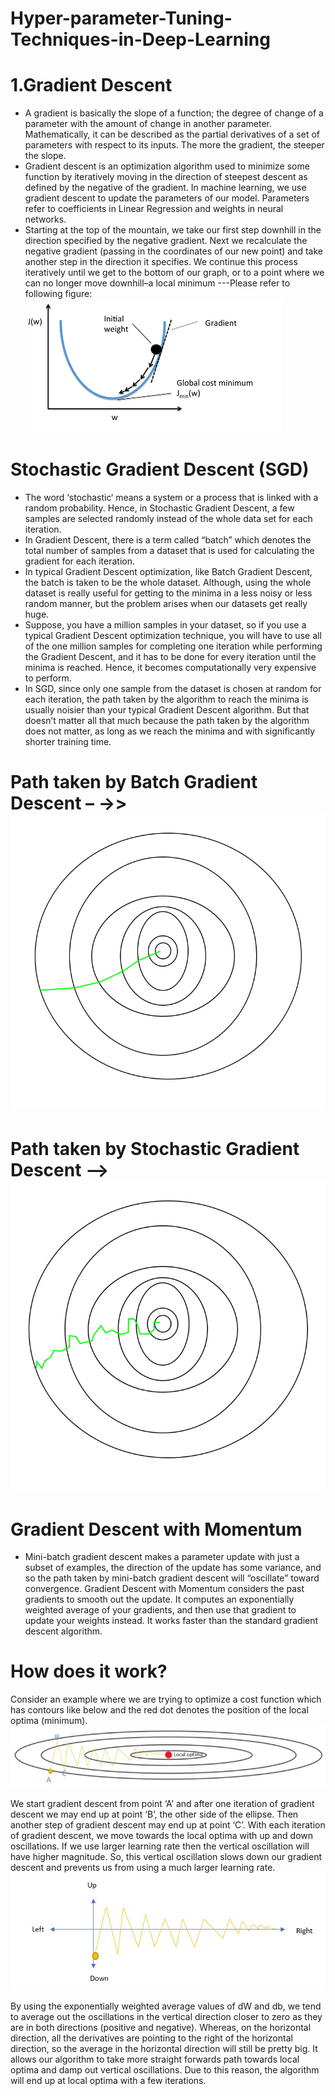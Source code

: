 # Hyper-parameter-Tuning-Techniques-in-Deep-Learning
# 1.Gradient Descent
  * A gradient is basically the slope of a function; the degree of change of a parameter with the amount of change in another parameter. Mathematically, it can be described as the partial derivatives of a set of parameters with respect to its inputs. The more the gradient, the steeper the slope.
  * Gradient descent is an optimization algorithm used to minimize some function by iteratively moving in the direction of steepest descent as defined by the negative of the gradient. In machine learning, we use gradient descent to update the parameters of our model. Parameters refer to coefficients in Linear Regression and weights in neural networks.
  * Starting at the top of the mountain, we take our first step downhill in the direction specified by the negative gradient. Next we recalculate the negative gradient (passing in the coordinates of our new point) and take another step in the direction it specifies. We continue this process iteratively until we get to the bottom of our graph, or to a point where we can no longer move downhill–a local minimum ---Please refer to following figure:
      ![title](gd.png)
 
 # Stochastic Gradient Descent (SGD)
   * The word ‘stochastic‘ means a system or a process that is linked with a random probability. Hence, in Stochastic Gradient Descent, a few samples are selected randomly instead of the whole data set for each iteration.
   * In Gradient Descent, there is a term called “batch” which denotes the total number of samples from a dataset that is used for calculating the gradient for each iteration.
   *  In typical Gradient Descent optimization, like Batch Gradient Descent, the batch is taken to be the whole dataset. Although, using the whole dataset is really useful for getting to the minima in a less noisy or less random manner, but the problem arises when our datasets get really huge.
   * Suppose, you have a million samples in your dataset, so if you use a typical Gradient Descent optimization technique, you will have to use all of the one million samples for completing one iteration while performing the Gradient Descent, and it has to be done for every iteration until the minima is reached. Hence, it becomes computationally very expensive to perform.
   * In SGD, since only one sample from the dataset is chosen at random for each iteration, the path taken by the algorithm to reach the minima is usually noisier than your typical Gradient Descent algorithm. But that doesn’t matter all that much because the path taken by the algorithm does not matter, as long as we reach the minima and with significantly shorter training time.
   # Path taken by Batch Gradient Descent – ->>  ![title](gdp.png)
   # Path taken by Stochastic Gradient Descent –> ![title](sgd-1.png)

# Gradient Descent with Momentum
  * Mini-batch gradient descent makes a parameter update with just a subset of examples, the direction of the update has some variance, and so the path taken by mini-batch gradient descent will “oscillate” toward convergence. Gradient Descent with Momentum considers the past gradients to smooth out the update. It computes an exponentially weighted average of your gradients, and then use that gradient to update your weights instead. It works faster than the standard gradient descent algorithm.
  
   # How does it work? 
   Consider an example where we are trying to optimize a cost function which has contours like below and the red dot denotes the position of the local optima (minimum).![title](Fig1-2-768x151.png)
  
  We start gradient descent from point ‘A’ and after one iteration of gradient descent we may end up at point ‘B’, the other side of the ellipse. Then another step of gradient descent may end up at point ‘C’. With each iteration of gradient descent, we move towards the local optima with up and down oscillations. If we use larger learning rate then the vertical oscillation will have higher magnitude. So, this vertical oscillation slows down our gradient descent and prevents us from using a much larger learning rate. ![title](Fig2-2.png)
  
 By using the exponentially weighted average values of dW and db, we tend to average out the oscillations in the vertical direction closer to zero as they are in both directions (positive and negative). Whereas, on the horizontal direction, all the derivatives are pointing to the right of the horizontal direction, so the average in the horizontal direction will still be pretty big. It allows our algorithm to take more straight forwards path towards local optima and damp out vertical oscillations. Due to this reason, the algorithm will end up at local optima with a few iterations.
   
      
     


   
           
    
  
